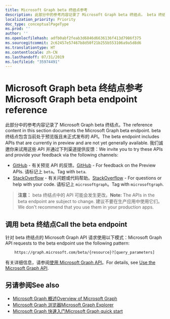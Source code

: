 ```yaml
---
title: Microsoft Graph beta 终结点参考
description: 此部分中的参考内容记录了 Microsoft Graph beta 终结点。 beta 终结点包含当前处于预览版且未正式发布的 API。 我们诚邀你来试用这些 API 并通过下列渠道提供反馈：
localization_priority: Priority
doc_type: conceptualPageType
ms.prod: ''
author: ''
ms.openlocfilehash: adfb0abf2feab3d6846d6636136f413d7986f375
ms.sourcegitcommit: 2c62457e57467b8d50f21b255b553106a9a5d8d6
ms.translationtype: HT
ms.contentlocale: zh-CN
ms.lasthandoff: 07/31/2019
ms.locfileid: "35974491"
---
```

# <a name="microsoft-graph-beta-endpoint-reference"></a><span data-ttu-id="e52a8-105">Microsoft Graph beta 终结点参考</span><span class="sxs-lookup"><span data-stu-id="e52a8-105">Microsoft Graph beta endpoint reference</span></span>

<span data-ttu-id="e52a8-106">此部分中的参考内容记录了 Microsoft Graph beta 终结点。</span><span class="sxs-lookup"><span data-stu-id="e52a8-106">The reference content in this section documents the Microsoft Graph beta endpoint.</span></span> <span data-ttu-id="e52a8-107">beta 终结点包含当前处于预览版且未正式发布的 API。</span><span class="sxs-lookup"><span data-stu-id="e52a8-107">The beta endpoint includes APIs that are currently in preview and are not yet generally available.</span></span> <span data-ttu-id="e52a8-108">我们诚邀你来试用这些 API 并通过下列渠道提供反馈：</span><span class="sxs-lookup"><span data-stu-id="e52a8-108">We invite you to try these APIs and provide your feedback via the following channels:</span></span>

- <span data-ttu-id="e52a8-109">[GitHub](https://github.com/OfficeDev/microsoft-graph-docs/issues) - 有关预览 API 的反馈。</span><span class="sxs-lookup"><span data-stu-id="e52a8-109">[GitHub](https://github.com/OfficeDev/microsoft-graph-docs/issues) - For feedback on the Preview APIs.</span></span> <span data-ttu-id="e52a8-110">请标记上 `beta`。</span><span class="sxs-lookup"><span data-stu-id="e52a8-110">Tag with `beta`.</span></span>
- <span data-ttu-id="e52a8-111">[StackOverflow](https://stackoverflow.com/questions/tagged/microsoftgraph) - 有关问题或代码帮助。</span><span class="sxs-lookup"><span data-stu-id="e52a8-111">[StackOverflow](https://stackoverflow.com/questions/tagged/microsoftgraph) - For questions or help with your code.</span></span> <span data-ttu-id="e52a8-112">请标记上 `microsoftgraph`。</span><span class="sxs-lookup"><span data-stu-id="e52a8-112">Tag with `microsoftgraph`.</span></span>

> <span data-ttu-id="e52a8-113">**注意：** beta 终结点中的 API 可能会发生更改。</span><span class="sxs-lookup"><span data-stu-id="e52a8-113">**Note:** The APIs in the beta endpoint are subject to change.</span></span> <span data-ttu-id="e52a8-114">建议不要在生产应用中使用它们。</span><span class="sxs-lookup"><span data-stu-id="e52a8-114">We don't recommend that you use them in your production apps.</span></span> 

## <a name="call-the-beta-endpoint"></a><span data-ttu-id="e52a8-115">调用 beta 终结点</span><span class="sxs-lookup"><span data-stu-id="e52a8-115">Call the beta endpoint</span></span>

<span data-ttu-id="e52a8-116">针对 beta 终结点的 Microsoft Graph API 请求使用以下模式：</span><span class="sxs-lookup"><span data-stu-id="e52a8-116">Microsoft Graph API requests to the beta endpoint use the following pattern:</span></span>

```
    https://graph.microsoft.com/beta/{resource}?[query_parameters]
```

<span data-ttu-id="e52a8-117">有关详细信息，请参阅[使用 Microsoft Graph API](/graph/use-the-api)。</span><span class="sxs-lookup"><span data-stu-id="e52a8-117">For details, see [Use the Microsoft Graph API](/graph/use-the-api).</span></span>

## <a name="see-also"></a><span data-ttu-id="e52a8-118">另请参阅</span><span class="sxs-lookup"><span data-stu-id="e52a8-118">See also</span></span>

- [<span data-ttu-id="e52a8-119">Microsoft Graph 概述</span><span class="sxs-lookup"><span data-stu-id="e52a8-119">Overview of Microsoft Graph</span></span>](/graph/overview)
- [<span data-ttu-id="e52a8-120">Microsoft Graph 浏览器</span><span class="sxs-lookup"><span data-stu-id="e52a8-120">Microsoft Graph Explorer</span></span>](https://developer.microsoft.com/graph/graph-explorer)
- [<span data-ttu-id="e52a8-121">Microsoft Graph 快速入门</span><span class="sxs-lookup"><span data-stu-id="e52a8-121">Microsoft Graph quick start</span></span>](https://developer.microsoft.com/graph/quick-start)

